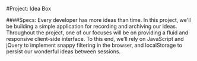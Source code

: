 #Project: Idea Box

####Specs: 
Every developer has more ideas than time. In this project, we'll be building a simple application for recording and archiving our ideas.  Throughout the project, one of our focuses will be on providing a fluid and responsive client-side interface. To this end, we’ll rely on JavaScript and jQuery to implement snappy filtering in the browser, and localStorage to persist our wonderful ideas between sessions.
